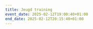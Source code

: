 ```yaml
---
title: Jeugd training
event_date: 2025-02-12T19:00:40+01:00
end_date: 2025-02-12T20:15:40+01:00
---
```

